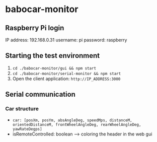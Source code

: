 # babocar-monitor

## Raspberry Pi login
IP address: 192.168.0.31
username: pi
password: raspberry

## Starting the test environment
1. ```cd ./babocar-monitor/gui && npm start```
2. ```cd ./babocar-monitor/serial-monitor && npm start```
3. Open the client application: ```http://IP_ADDRESS:3000```

## Serial communication
### Car structure
- ```car: [posXm, posYm, absAngleDeg, speedMps, distanceM, orientedDistanceM, frontWheelAngleDeg, rearWheelAngleDeg, yawRateDegps]```
- isRemoteControlled: boolean --> coloring the header in the web gui
